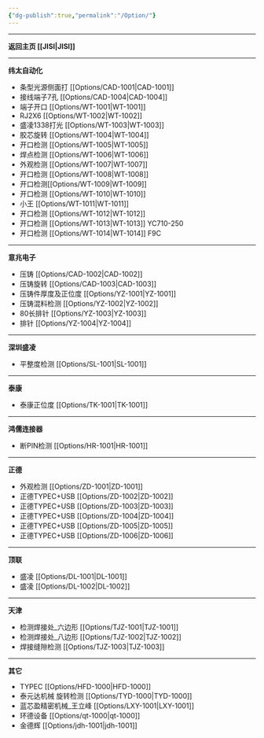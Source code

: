 ```yaml
---
{"dg-publish":true,"permalink":"/Option/"}
---
```



---

**返回主页 [[JISI\|JISI]]**

---
**纬太自动化**
- 条型光源侧面打 [[Options/CAD-1001\|CAD-1001]] 
- 接线端子7孔 [[Options/CAD-1004\|CAD-1004]] 
- 端子开口 [[Options/WT-1001\|WT-1001]] 
- RJ2X6 [[Options/WT-1002\|WT-1002]] 
- 盛凌1338打光 [[Options/WT-1003\|WT-1003]] 
- 胶芯旋转 [[Options/WT-1004\|WT-1004]]
- 开口检测 [[Options/WT-1005\|WT-1005]]
- 焊点检测 [[Options/WT-1006\|WT-1006]]
- 外观检测 [[Options/WT-1007\|WT-1007]]
- 开口检测 [[Options/WT-1008\|WT-1008]]
- 开口检测[[Options/WT-1009\|WT-1009]]
- 开口检测 [[Options/WT-1010\|WT-1010]]
- 小王 [[Options/WT-1011\|WT-1011]]
- 开口检测 [[Options/WT-1012\|WT-1012]]
- 开口检测 [[Options/WT-1013\|WT-1013]] YC710-250
- 开口检测 [[Options/WT-1014\|WT-1014]] F9C

---
**意兆电子**
- 压铸 [[Options/CAD-1002\|CAD-1002]] 
- 压铸旋转 [[Options/CAD-1003\|CAD-1003]]
- 压铸件厚度及正位度 [[Options/YZ-1001\|YZ-1001]]
- 压铸混料检测 [[Options/YZ-1002\|YZ-1002]]
- 80长排针 [[Options/YZ-1003\|YZ-1003]]
- 排针 [[Options/YZ-1004\|YZ-1004]]
---
**深圳盛凌**
- 平整度检测 [[Options/SL-1001\|SL-1001]]

---

**泰康**
- 泰康正位度 [[Options/TK-1001\|TK-1001]]

---

**鸿儒连接器**
- 断PIN检测 [[Options/HR-1001\|HR-1001]]

---
**正德**
- 外观检测 [[Options/ZD-1001\|ZD-1001]]
- 正德TYPEC+USB [[Options/ZD-1002\|ZD-1002]]
- 正德TYPEC+USB [[Options/ZD-1003\|ZD-1003]]
- 正德TYPEC+USB [[Options/ZD-1004\|ZD-1004]]
- 正德TYPEC+USB [[Options/ZD-1005\|ZD-1005]]
- 正德TYPEC+USB [[Options/ZD-1006\|ZD-1006]]

---
**顶联**
- 盛凌 [[Options/DL-1001\|DL-1001]]
- 盛凌 [[Options/DL-1002\|DL-1002]]

---

**天津**
- 检测焊接处_六边形 [[Options/TJZ-1001\|TJZ-1001]]
- 检测焊接处_八边形 [[Options/TJZ-1002\|TJZ-1002]]
- 焊接缝隙检测 [[Options/TJZ-1003\|TJZ-1003]]

---

**其它**
- TYPEC [[Options/HFD-1000\|HFD-1000]]
- 泰元达机械 旋转检测 [[Options/TYD-1000\|TYD-1000]]
- 蓝芯盈精密机械_王立峰 [[Options/LXY-1001\|LXY-1001]]
- 环德设备 [[Options/qt-1000\|qt-1000]]
- 金德辉 [[Options/jdh-1001\|jdh-1001]]